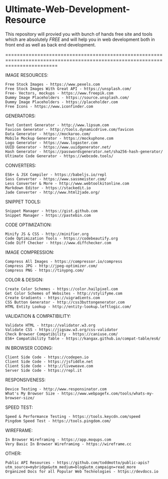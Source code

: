 # Ultimate-Web-Development-Resource
This repository will provied you with bunch of hands free site and tools which are absolutely *FREE* and will help you in web development both in front end as well as back end development. 

==============================================================================================================================


IMAGE RESOURCES:

    Free Stock Images - https://www.pexels.com
    Free Stock Images With Great API - https://unsplash.com/
    Free- Vectors, mockups - https://www.freepik.com
    Dummy Image Placeholders - https://source.unsplash.com/
    Dummy Image Placeholders - https://placeholder.com
    Free Icons - https://www.iconfinder.com
    
GENERATORS:

    Text Content Generator - http://www.lipsum.com
    Favicon Generator - http://tools.dynamicdrive.com/favicon
    Data Generator - https://mockaroo.com/
    Mobile Mockup Generator - https://mockuphone.com
    Logo Generator - https://www.logaster.com
    UUID Generator - https://www.uuidgenerator.net/
    Hash Generator - https://passwordsgenerator.net/sha256-hash-generator/
    Ultimate Code Generator - https://webcode.tools/

CONVERTERS:

    ES6+ & JSX Compiler - https://babeljs.io/repl
    Sass Converter - https://www.sassmeister.com/
    Less Converter & More - http://www.webtoolkitonline.com
    Markdown Editor - https://stackedit.io
    Jade Converter - http://www.html2jade.org/

SNIPPET TOOLS:

    Snippet Manager - https://gist.github.com
    Snippet Manager - https://pastebin.com
    
CODE OPTIMIZATION:

    Minify JS & CSS - http://minifier.org
    Code Optimization Tools - https://codebeautify.org
    Code Diff Checker - https://www.diffchecker.com

IMAGE COMPRESSION:

    Compress All Images - https://compressor.io/compress
    Compress JPG - http://jpeg-optimizer.com/
    Compress PNG - https://tinypng.com/
    
COLOR & DESIGN:

    Create Color Schemes - https://color.hailpixel.com
    Get Color Schemes of Websites - http://stylifyme.com
    Create Gradients - https://uigradients.com
    CSS Button Generator - http://css3buttongenerator.com
    HTML Entity Lookup - http://entity-lookup.leftlogic.com/
    
    
VALIDATION & COMPATIBILITY:

    Validate HTML - https://validator.w3.org
    Validate CSS - https://jigsaw.w3.org/css-validator
    Check Browser Compatibility - https://caniuse.com/
    ES6+ Compatibility Table - https://kangax.github.io/compat-table/es6/

IN BROWSER CODING:

    Client Side Code - https://codepen.io
    Client Side Code - https://jsfiddle.net
    Client Side Code - http://liveweave.com
    Server Side Code - https://repl.it

RESPONSIVENESS:

    Device Testing - http://www.responsinator.com
    What's My Browser Size - https://www.webpagefx.com/tools/whats-my-browser-size/

SPEED TEST:

    Speed & Performance Testing - https://tools.keycdn.com/speed
    Pingdom Speed Test - https://tools.pingdom.com/
    
WIREFRAME:

    In Browser Wireframing - https://app.moqups.com
    Very Basic In Browser Wireframing - https://wireframe.cc


OTHER:

    Public API Resources - https://github.com/toddmotto/public-apis?utm_source=mybridge&utm_medium=blog&utm_campaign=read_more
    Organized Docs for all Popular Web Technologies - https://devdocs.io

